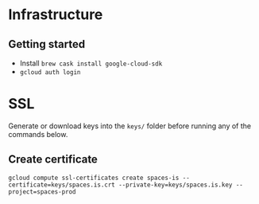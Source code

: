 # Infrastructure

## Getting started
- Install `brew cask install google-cloud-sdk`
- `gcloud auth login`

# SSL
Generate or download keys into the `keys/` folder before running any of the commands below.

## Create certificate
`gcloud compute ssl-certificates create spaces-is --certificate=keys/spaces.is.crt --private-key=keys/spaces.is.key --project=spaces-prod`
